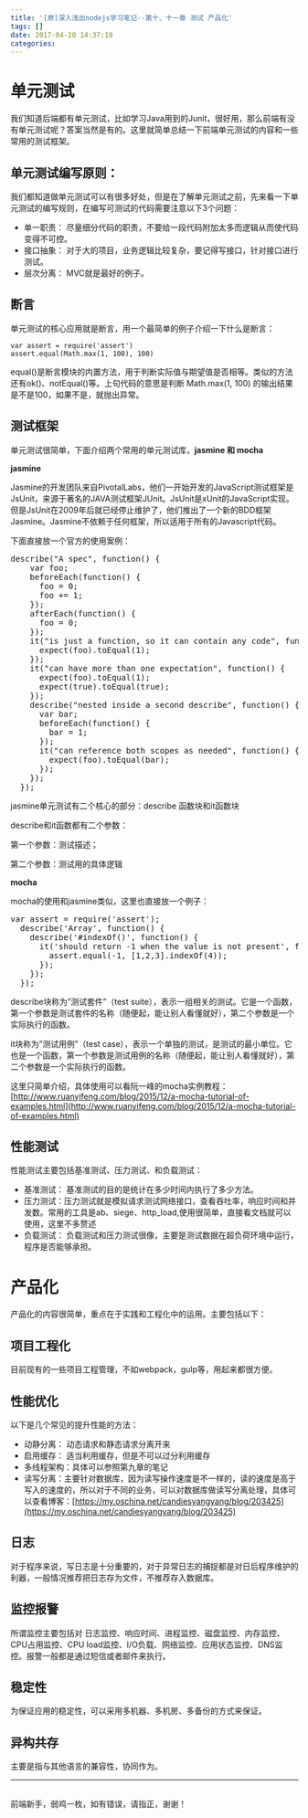 ```yaml
---
title: '[原]深入浅出nodejs学习笔记--第十、十一章 测试 产品化'
tags: []
date: 2017-04-20 14:37:19
categories:
---
```


# **单元测试**

我们知道后端都有单元测试，比如学习Java用到的Junit，很好用，那么前端有没有单元测试呢？答案当然是有的。这里就简单总结一下前端单元测试的内容和一些常用的测试框架。

## **单元测试编写原则：**

我们都知道做单元测试可以有很多好处，但是在了解单元测试之前，先来看一下单元测试的编写规则，在编写可测试的代码需要注意以下3个问题：

* 单一职责： 尽量细分代码的职责，不要给一段代码附加太多而逻辑从而使代码变得不可控。
* 接口抽象： 对于大的项目，业务逻辑比较复杂，要记得写接口，针对接口进行测试。
* 层次分离： MVC就是最好的例子。



## **断言**

单元测试的核心应用就是断言，用一个最简单的例子介绍一下什么是断言：

    var assert = require('assert')
    assert.equal(Math.max(1, 100), 100)

  equal()是断言模块的内置方法，用于判断实际值与期望值是否相等。类似的方法还有ok()、notEqual()等。上句代码的意思是判断 Math.max(1, 100) 的输出结果是不是100，如果不是，就抛出异常。

  

  ## **测试框架**

  单元测试很简单，下面介绍两个常用的单元测试库，**jasmine 和 mocha**

  **jasmine**

  Jasmine的开发团队来自PivotalLabs，他们一开始开发的JavaScript测试框架是JsUnit，来源于著名的JAVA测试框架JUnit。JsUnit是xUnit的JavaScript实现。但是JsUnit在2009年后就已经停止维护了，他们推出了一个新的BDD框架Jasmine。Jasmine不依赖于任何框架，所以适用于所有的Javascript代码。

  下面直接放一个官方的使用案例：

  <pre class="prettyprint">describe(<span class="hljs-string">"A spec"</span>, <span class="hljs-function"><span class="hljs-keyword">function</span><span class="hljs-params">()</span> {</span>
    <span class="hljs-keyword">var</span> foo;
    beforeEach(<span class="hljs-function"><span class="hljs-keyword">function</span><span class="hljs-params">()</span> {</span>
      foo = <span class="hljs-number">0</span>;
      foo += <span class="hljs-number">1</span>;
    });
    afterEach(<span class="hljs-function"><span class="hljs-keyword">function</span><span class="hljs-params">()</span> {</span>
      foo = <span class="hljs-number">0</span>;
    });
    it(<span class="hljs-string">"is just a function, so it can contain any code"</span>, <span class="hljs-function"><span class="hljs-keyword">function</span><span class="hljs-params">()</span> {</span>
      expect(foo).toEqual(<span class="hljs-number">1</span>);
    });
    it(<span class="hljs-string">"can have more than one expectation"</span>, <span class="hljs-function"><span class="hljs-keyword">function</span><span class="hljs-params">()</span> {</span>
      expect(foo).toEqual(<span class="hljs-number">1</span>);
      expect(<span class="hljs-literal">true</span>).toEqual(<span class="hljs-literal">true</span>);
    });
    describe(<span class="hljs-string">"nested inside a second describe"</span>, <span class="hljs-function"><span class="hljs-keyword">function</span><span class="hljs-params">()</span> {</span>
      <span class="hljs-keyword">var</span> bar;
      beforeEach(<span class="hljs-function"><span class="hljs-keyword">function</span><span class="hljs-params">()</span> {</span>
        bar = <span class="hljs-number">1</span>;
      });
      it(<span class="hljs-string">"can reference both scopes as needed"</span>, <span class="hljs-function"><span class="hljs-keyword">function</span><span class="hljs-params">()</span> {</span>
        expect(foo).toEqual(bar);
      });
    });
  });</pre>

  jasmine单元测试有二个核心的部分：describe 函数块和it函数块

  describe和it函数都有二个参数： 

  第一个参数：测试描述； 

  第二个参数：测试用的具体逻辑

  

  **mocha**

  mocha的使用和jasmine类似，这里也直接放一个例子：

  <pre class="prettyprint">var <span class="hljs-built_in">assert</span> = <span class="hljs-built_in">require</span>(<span class="hljs-string">'assert'</span>);
  describe(<span class="hljs-string">'Array'</span>, <span class="hljs-function"><span class="hljs-keyword">function</span><span class="hljs-params">()</span></span> {
    describe(<span class="hljs-string">'#indexOf()'</span>, <span class="hljs-function"><span class="hljs-keyword">function</span><span class="hljs-params">()</span></span> {
      it(<span class="hljs-string">'should return -1 when the value is not present'</span>, <span class="hljs-function"><span class="hljs-keyword">function</span><span class="hljs-params">()</span></span> {
        <span class="hljs-built_in">assert</span>.equal(-<span class="hljs-number">1</span>, [<span class="hljs-number">1</span>,<span class="hljs-number">2</span>,<span class="hljs-number">3</span>].indexOf(<span class="hljs-number">4</span>));
      });
    });
  });</pre>

describe块称为”测试套件”（test suite），表示一组相关的测试。它是一个函数，第一个参数是测试套件的名称（随便起，能让别人看懂就好），第二个参数是一个实际执行的函数。 

it块称为”测试用例”（test case），表示一个单独的测试，是测试的最小单位。它也是一个函数，第一个参数是测试用例的名称（随便起，能让别人看懂就好），第二个参数是一个实际执行的函数。

这里只简单介绍，具体使用可以看阮一峰的mocha实例教程： [http://www.ruanyifeng.com/blog/2015/12/a-mocha-tutorial-of-examples.html](http://www.ruanyifeng.com/blog/2015/12/a-mocha-tutorial-of-examples.html)



## **性能测试**

性能测试主要包括基准测试、压力测试、和负载测试：

*   基准测试： 基准测试的目的是统计在多少时间内执行了多少方法。
*   压力测试：压力测试就是模拟请求测试网络接口，查看吞吐率，响应时间和并发数。常用的工具是ab、siege、http_load,使用很简单，直接看文档就可以使用，这里不多赘述
*   负载测试： 负载测试和压力测试很像，主要是测试数据在超负荷环境中运行，程序是否能够承担。



# **产品化**

产品化的内容很简单，重点在于实践和工程化中的运用。主要包括以下：

## **项目工程化**

目前现有的一些项目工程管理，不如webpack，gulp等，用起来都很方便。



## **性能优化**

以下是几个常见的提升性能的方法：

*   动静分离： 动态请求和静态请求分离开来
*   启用缓存： 适当利用缓存，但是不可以过分利用缓存
*   多线程架构：具体可以参照第九章的笔记
*   读写分离：主要针对数据库，因为读写操作速度是不一样的，读的速度是高于写入的速度的，所以对于不同的业务，可以对数据库做读写分离处理，具体可以查看博客：[https://my.oschina.net/candiesyangyang/blog/203425](https://my.oschina.net/candiesyangyang/blog/203425)



## **日志**

对于程序来说，写日志是十分重要的，对于异常日志的捕捉都是对日后程序维护的利器，一般情况推荐把日志存为文件，不推荐存入数据库。



## **监控报警**

所谓监控主要包括对 日志监控、响应时间、进程监控、磁盘监控、内存监控、CPU占用监控、CPU load监控、I/O负载、网络监控、应用状态监控、DNS监控。报警一般都是通过短信或者邮件来执行。



## **稳定性**

为保证应用的稳定性，可以采用多机器、多机房、多备份的方式来保证。



## **异构共存**

主要是指与其他语言的兼容性，协同作为。

* * *
<br/>前端新手，弱鸡一枚，如有错误，请指正，谢谢！
